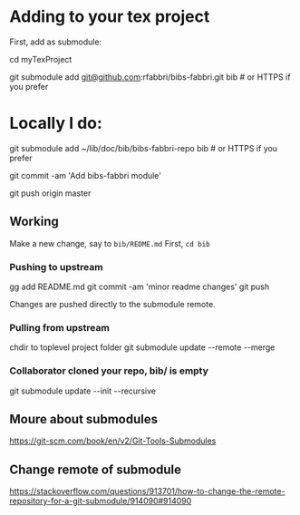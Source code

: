 # Adding to your tex project


First, add as submodule:


cd myTexProject


git submodule add git@github.com:rfabbri/bibs-fabbri.git bib  # or HTTPS if you prefer

# Locally I do: 

git submodule add ~/lib/doc/bib/bibs-fabbri-repo bib  # or HTTPS if you prefer


git commit -am 'Add bibs-fabbri module'

git push origin master

## Working

Make a new change, say to `bib/REDME.md`
First, `cd bib`

### Pushing to upstream

gg add README.md
git commit -am 'minor readme changes'
git push

Changes are pushed directly to the submodule remote.

### Pulling from upstream

chdir to toplevel project folder
git submodule update --remote --merge

### Collaborator cloned your repo, bib/ is empty

git submodule update --init --recursive

## Moure about submodules

https://git-scm.com/book/en/v2/Git-Tools-Submodules

## Change remote of submodule
https://stackoverflow.com/questions/913701/how-to-change-the-remote-repository-for-a-git-submodule/914090#914090
